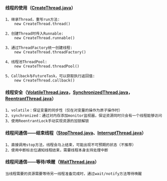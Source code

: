 #### 线程的使用（[CreateThread.java](src%2Fmain%2Fjava%2Fthread%2FCreateThread.java)）
    1、继承Thread，重写run方法: 
        new CreateThread.thread()

    2、创建Thread时传入Runnable: 
        new CreateThread.runnable()

    3、通过ThreadFactory统一创建线程: 
        new CreateThread.threadFactory()

    4、线程池ThreadPool: 
        new CreateThread.threadPool()

    5、Callback与FutureTask，可以获取执行返回值: 
        new CreateThread.callback()

#### 线程安全（[VolatileThread.java](src%2Fmain%2Fjava%2Fthread%2FVolatileThread.java)，[SynchronizedThread.java](src%2Fmain%2Fjava%2Fthread%2FSynchronizedThread.java)，[ReentrantThread.java](src%2Fmain%2Fjava%2Fthread%2FReentrantThread.java)）
    1、volatile：保证变量的同步性（仅在对变量的操作为原子操作时）
    2、synchronized：通过对内存添加monitor监视器，保证资源同时只会有一个线程能够访问
    3、使用ReentrantLock手动实现资源的加锁解锁

#### 线程间通信——结束线程（[StopThread.java](src%2Fmain%2Fjava%2Fthread%2FStopThread.java)、[InterruptThread.java](src%2Fmain%2Fjava%2Fthread%2FInterruptThread.java)）
    1、直接调用stop方法，线程会马上结束，可能出现不可预期的状态（不推荐）
    2、使用中断标志位通知线程结束，需要线程本身支持处理中断

#### 线程间通信——等待/唤醒（[WaitThread.java](src%2Fmain%2Fjava%2Fthread%2FWaitThread.java)）
    当线程需要的资源需要等待另一线程准备完成时，通过wait/notify方法等待唤醒